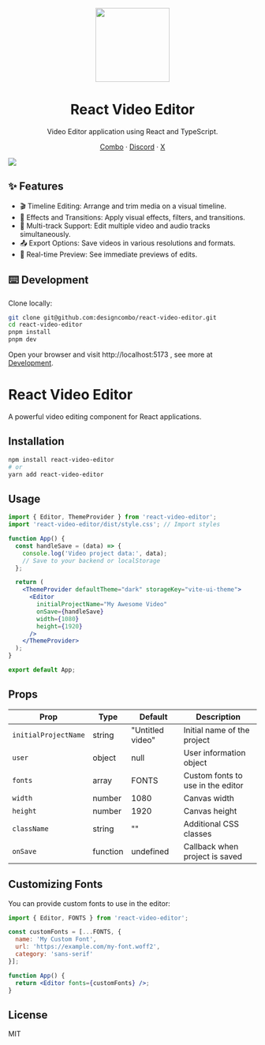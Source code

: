<p align="center">
  <a href="https://github.com/designcombo/react-video-editor">
    <img width="150px" height="150px" src="https://cdn.designcombo.dev/logo-white.png"/>
  </a>
</p>
<h1 align="center">React Video Editor</h1>

<div align="center">
  
Video Editor application using React and TypeScript.

<p align="center">
    <a href="https://combo.sh/">Combo</a>
    ·  
    <a href="https://discord.gg/jrZs3wZyM5">Discord</a>
    ·  
    <a href="https://github.com/designcombo/react-video-editor">X</a>
</p>
</div>

[![](https://cdn.designcombo.dev/editor-preview.png)](https://github.com/designcombo/react-video-editor)

## ✨ Features

- 🎬 Timeline Editing: Arrange and trim media on a visual timeline.
- 🌟 Effects and Transitions: Apply visual effects, filters, and transitions.
- 🔀 Multi-track Support: Edit multiple video and audio tracks simultaneously.
- 📤 Export Options: Save videos in various resolutions and formats.
- 👀 Real-time Preview: See immediate previews of edits.

## ⌨️ Development

Clone locally:

```bash
git clone git@github.com:designcombo/react-video-editor.git
cd react-video-editor
pnpm install
pnpm dev
```

Open your browser and visit http://localhost:5173 , see more at [Development](https://github.com/designcombo/react-video-editor/react-video-editor).

# React Video Editor

A powerful video editing component for React applications.

## Installation

```bash
npm install react-video-editor
# or
yarn add react-video-editor
```

## Usage

```jsx
import { Editor, ThemeProvider } from 'react-video-editor';
import 'react-video-editor/dist/style.css'; // Import styles

function App() {
  const handleSave = (data) => {
    console.log('Video project data:', data);
    // Save to your backend or localStorage
  };

  return (
    <ThemeProvider defaultTheme="dark" storageKey="vite-ui-theme">
      <Editor 
        initialProjectName="My Awesome Video"
        onSave={handleSave}
        width={1080}
        height={1920}
      />
    </ThemeProvider>
  );
}

export default App;
```

## Props

| Prop | Type | Default | Description |
|------|------|---------|-------------|
| `initialProjectName` | string | "Untitled video" | Initial name of the project |
| `user` | object | null | User information object |
| `fonts` | array | FONTS | Custom fonts to use in the editor |
| `width` | number | 1080 | Canvas width |
| `height` | number | 1920 | Canvas height |
| `className` | string | "" | Additional CSS classes |
| `onSave` | function | undefined | Callback when project is saved |

## Customizing Fonts

You can provide custom fonts to use in the editor:

```jsx
import { Editor, FONTS } from 'react-video-editor';

const customFonts = [...FONTS, {
  name: 'My Custom Font',
  url: 'https://example.com/my-font.woff2',
  category: 'sans-serif'
}];

function App() {
  return <Editor fonts={customFonts} />;
}
```

## License

MIT